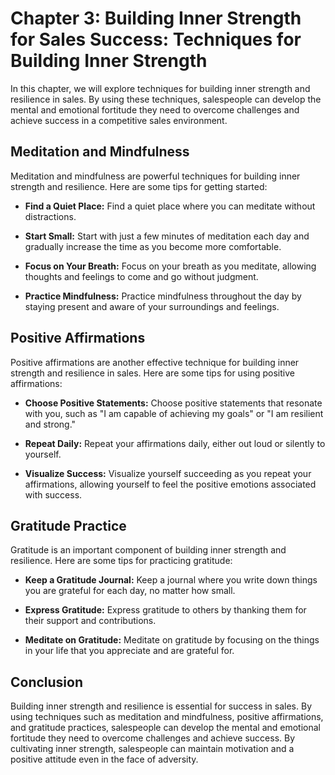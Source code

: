 Chapter 3: Building Inner Strength for Sales Success: Techniques for Building Inner Strength
============================================================================================

In this chapter, we will explore techniques for building inner strength and resilience in sales. By using these techniques, salespeople can develop the mental and emotional fortitude they need to overcome challenges and achieve success in a competitive sales environment.

Meditation and Mindfulness
--------------------------

Meditation and mindfulness are powerful techniques for building inner strength and resilience. Here are some tips for getting started:

* **Find a Quiet Place:** Find a quiet place where you can meditate without distractions.

* **Start Small:** Start with just a few minutes of meditation each day and gradually increase the time as you become more comfortable.

* **Focus on Your Breath:** Focus on your breath as you meditate, allowing thoughts and feelings to come and go without judgment.

* **Practice Mindfulness:** Practice mindfulness throughout the day by staying present and aware of your surroundings and feelings.

Positive Affirmations
---------------------

Positive affirmations are another effective technique for building inner strength and resilience in sales. Here are some tips for using positive affirmations:

* **Choose Positive Statements:** Choose positive statements that resonate with you, such as "I am capable of achieving my goals" or "I am resilient and strong."

* **Repeat Daily:** Repeat your affirmations daily, either out loud or silently to yourself.

* **Visualize Success:** Visualize yourself succeeding as you repeat your affirmations, allowing yourself to feel the positive emotions associated with success.

Gratitude Practice
------------------

Gratitude is an important component of building inner strength and resilience. Here are some tips for practicing gratitude:

* **Keep a Gratitude Journal:** Keep a journal where you write down things you are grateful for each day, no matter how small.

* **Express Gratitude:** Express gratitude to others by thanking them for their support and contributions.

* **Meditate on Gratitude:** Meditate on gratitude by focusing on the things in your life that you appreciate and are grateful for.

Conclusion
----------

Building inner strength and resilience is essential for success in sales. By using techniques such as meditation and mindfulness, positive affirmations, and gratitude practices, salespeople can develop the mental and emotional fortitude they need to overcome challenges and achieve success. By cultivating inner strength, salespeople can maintain motivation and a positive attitude even in the face of adversity.
